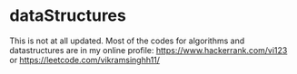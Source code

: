 # dataStructures
This is not at all updated. 
Most of the codes for algorithms and datastructures are in my online profile:
https://www.hackerrank.com/vi123
or
https://leetcode.com/vikramsinghh11/
